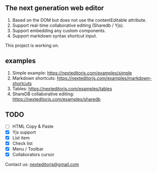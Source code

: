 ## The next generation web editor

1. Based on the DOM but does not use the contentEditable attribute.
2. Support real-time collaborative editing (Sharedb / Yjs).
3. Support embedding any custom components.
4. Support markdown syntax shortcut input.

This project is working on.

## examples

1. Simple example: https://nexteditorjs.com/examples/simple
2. Markdown shortcuts: https://nexteditorjs.com/examples/markdown-shortcuts
3. Tables: https://nexteditorjs.com/examples/tables
4. ShareDB collaborative editing: https://nexteditorjs.com/examples/sharedb

## TODO

- [ ] HTML Copy & Paste
- [x] Yjs support
- [x] List item
- [x] Check list
- [x] Menu / Toolbar
- [x] Collaborators cursor

Contact us: nexteditorjs@gmail.com
